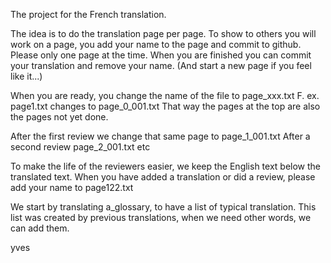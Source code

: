 The project for the French translation. 

The idea is to do the translation page per page. 
To show to others you will work on a page, you add your name to the page and commit to github. 
Please only one page at the time. When you are finished you can commit your translation and remove your name. 
(And start a new page if you feel like it...)

When you are ready, you change the name of the file to page_xxx.txt
F. ex. page1.txt changes to page_0_001.txt
That way the pages at the top are also the pages not yet done.

After the first review we change that same page to page_1_001.txt
After a second review page_2_001.txt
etc 

To make the life of the reviewers easier, we keep the English text below the translated text.
When you have added a translation or did a review, please add your name to page122.txt

We start by translating a_glossary, to have a list of typical translation.
This list was created by previous translations, when we need other words, we can add them.



yves


